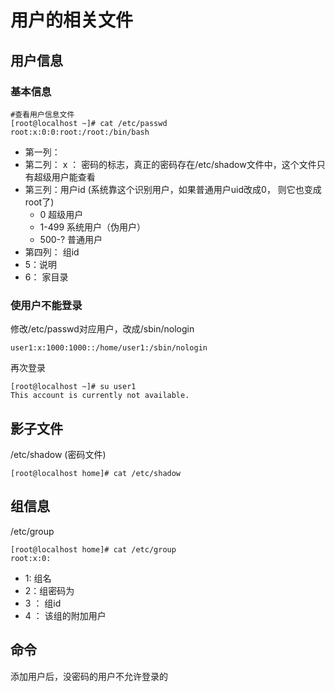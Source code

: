 # 用户的相关文件

## 用户信息

### 基本信息

```shell
#查看用户信息文件 
[root@localhost ~]# cat /etc/passwd
root:x:0:0:root:/root:/bin/bash

```

- 第一列：
- 第二列： x ： 密码的标志，真正的密码存在/etc/shadow文件中，这个文件只有超级用户能查看
- 第三列：用户id   (系统靠这个识别用户，如果普通用户uid改成0， 则它也变成root了)
  - 0 超级用户
  - 1-499 系统用户（伪用户）
  - 500-? 普通用户
- 第四列： 组id
- 5：说明
- 6： 家目录

### 使用户不能登录

修改/etc/passwd对应用户，改成/sbin/nologin

```shell
user1:x:1000:1000::/home/user1:/sbin/nologin
```

再次登录

```shell
[root@localhost ~]# su user1
This account is currently not available.
```

## 影子文件

/etc/shadow     (密码文件)

```shell
[root@localhost home]# cat /etc/shadow
```

## 组信息

/etc/group

```shell
[root@localhost home]# cat /etc/group
root:x:0:
```

- 1: 组名
- 2：组密码为
- 3 ： 组id
- 4 ： 该组的附加用户

## 命令

添加用户后，没密码的用户不允许登录的

